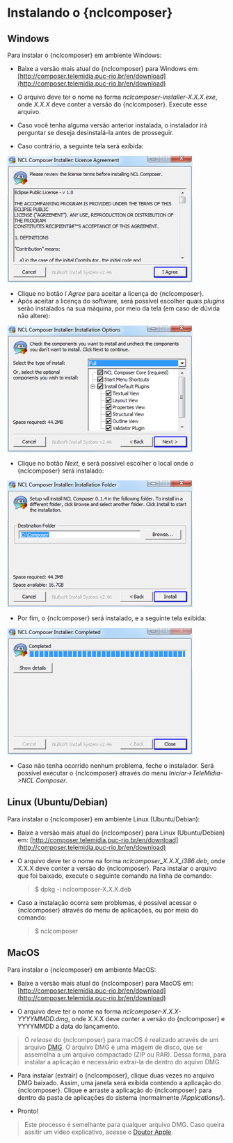 # Instalando o {nclcomposer}
## Windows

Para instalar o {nclcomposer} em ambiente Windows:

  * Baixe a versão mais atual do {nclcomposer} para Windows em:
    [http://composer.telemidia.puc-rio.br/en/download](http://composer.telemidia.puc-rio.br/en/download)

  * O arquivo deve ter o nome na forma _nclcomposer-installer-X.X.X.exe_, onde
    _X.X.X_ deve conter a versão do {nclcomposer}. Execute esse arquivo.

  * Caso você tenha alguma versão anterior instalada, o instalador irá
    perguntar se deseja desinstalá-la antes de prosseguir.

  * Caso contrário, a seguinte tela será exibida:

![](../img/cap3_install_1.png "Instalando")

  * Clique no botão _I Agree_ para aceitar a licença do {nclcomposer}.
  * Após aceitar a licença do software, será possível escolher quais _plugins_
    serão instalados na sua máquina, por meio da tela (em caso de dúvida não
    altere):

![](../img/cap3_install_2.png "Instalando")

  * Clique no botão _Next_, e será possível escolher o local onde o
	{nclcomposer} será instalado:

![](../img/cap3_install_3.png "Instalando")

  * Por fim, o {nclcomposer} será instalado, e a seguinte tela exibida:
  
![](../img/cap3_install_4.png "Instalando")

  * Caso não tenha ocorrido nenhum problema, feche o instalador. Será possível 
    executar o {nclcomposer} através do menu _Iniciar->TeleMídia->NCL 
    Composer_.

## Linux (Ubuntu/Debian)

Para instalar o {nclcomposer} em ambiente Linux (Ubuntu/Debian):

  * Baixe a versão mais atual do {nclcomposer} para Linux (Ubuntu/Debian) em:
    [http://composer.telemidia.puc-rio.br/en/download](http://composer.telemidia.puc-rio.br/en/download)
  * O arquivo deve ter o nome na forma _nclcomposer_X.X.X_i386.deb_, onde
    X.X.X deve conter a versão do {nclcomposer}. Para instalar o arquivo que foi
    baixado, execute o seguinte comando na linha de comando:

    > $ dpkg -i nclcomposer-X.X.X.deb

  * Caso a instalação ocorra sem problemas, é possível acessar o
    {nclcomposer} através do menu de aplicações, ou por meio do comando:

	> $ nclcomposer

## MacOS

Para instalar o {nclcomposer} em ambiente MacOS:

  * Baixe a versão mais atual do {nclcomposer} para MacOS em:
    [http://composer.telemidia.puc-rio.br/en/download](http://composer.telemidia.puc-rio.br/en/download)

  * O arquivo deve ter o nome na forma _nclcomposer-X.X.X-YYYYMMDD.dmg_, onde
    X.X.X deve conter a versão do {nclcomposer} e YYYYMMDD a data do lançamento. 

> O *release* do {nclcomposer} para macOS é realizado através de um arquivo
> [DMG](https://pt.wikipedia.org/wiki/.dmg).  O arquivo DMG é uma imagem de
> disco, que se assemelha a um arquivo compactado (ZIP ou RAR).  Dessa forma,
> para instalar a aplicação é necessário extraí-la de dentro do aquivo DMG.

  * Para instalar (extrair) o {nclcomposer}, clique duas vezes no arquivo DMG
    baixado. Assim, uma janela será exibida contendo a aplicação do
    {nclcomposer}.  Clique e arraste a aplicação do {nclcomposer} para dentro
    da pasta de aplicações do sistema (normalmente */Applications/*). 

  * Pronto!

> Este processo é semelhante para qualquer arquivo DMG. Caso queira  assitir um
> vídeo explicativo, acesse o [Doutor
> Apple](https://www.youtube.com/watch?v=gNqDTE7Vvwc).

